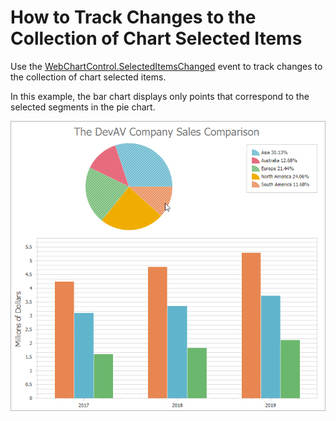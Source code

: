 # How to Track Changes to the Collection of Chart Selected Items

Use the [WebChartControl.SelectedItemsChanged](https://docs.devexpress.com/AspNet/DevExpress.XtraCharts.Web.WebChartControl.SelectedItemsChanged) event to track changes to the collection of chart selected items.

In this example, the bar chart displays only points that correspond to the selected segments in the pie chart.

![](Images/selecteditems.png)